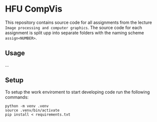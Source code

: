 # HFU CompVis

This repository contains source code for all assignments from the lecture `Image processing and computer graphics`. The
source code for each assignment is split upp into separate folders with the naming scheme `assign<NUMBER>`.

## Usage

...

## Setup

To setup the work enviroment to start developing code run the following commands:

```shell
python -m venv .venv
source .venv/bin/activate
pip install < requirements.txt
```